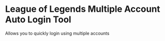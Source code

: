 # League of Legends Multiple Account Auto Login Tool
Allows you to quickly login using multiple accounts


